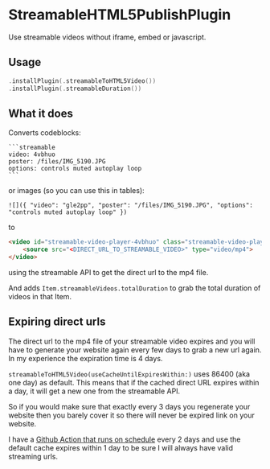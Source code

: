 # StreamableHTML5PublishPlugin

Use streamable videos without iframe, embed or javascript.


## Usage

```swift
.installPlugin(.streamableToHTML5Video())
.installPlugin(.streamableDuration())
```

## What it does

Converts codeblocks:

    ```streamable
    video: 4vbhuo
    poster: /files/IMG_5190.JPG
    options: controls muted autoplay loop
    ```

or images (so you can use this in tables):

    ![]({ "video": "gle2pp", "poster": "/files/IMG_5190.JPG", "options": "controls muted autoplay loop" })

to 

```html
<video id="streamable-video-player-4vbhuo" class="streamable-video-player" poster="/files/IMG_5190.JPG" controls muted autoplay loop>
    <source src="<DIRECT_URL_TO_STREAMABLE_VIDEO>" type="video/mp4">
</video>
```

using the streamable API to get the direct url to the mp4 file. 

And adds `Item.streamableVideos.totalDuration` to grab the total duration of videos in that Item.

## Expiring direct urls

The direct url to the mp4 file of your streamable video expires and you will have to generate your website again every few days to grab a new url again. In my experience the expiration time is 4 days.

`streamableToHTML5Video(useCacheUntilExpiresWithin:)` uses 86400 (aka one day) as default. This means that if the cached direct URL expires within a day, it will get a new one from the streamable API.

So if you would make sure that exactly every 3 days you regenerate your website then you barely cover it so there will never be expired link on your website.

I have a [Github Action that runs on schedule](https://docs.github.com/en/free-pro-team@latest/actions/reference/events-that-trigger-workflows#schedule) every 2 days and use the default cache expires within 1 day to be sure I will always have valid streaming urls.
